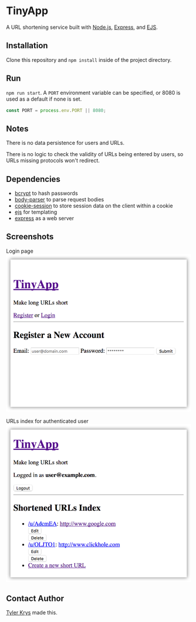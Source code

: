 # TinyApp

A URL shortening service built with [Node.js](https://nodejs.org/en/), [Express](https://expressjs.com/), and [EJS](https://ejs.co/).

## Installation

Clone this repository and `npm install` inside of the project directory.

## Run
`npm run start`. A `PORT` environment variable can be specified, or 8080 is used as a default if none is set.

```js
const PORT = process.env.PORT || 8080;
```

## Notes

There is no data persistence for users and URLs.

There is no logic to check the validity of URLs being entered by users, so URLs missing protocols won't redirect.

## Dependencies

- [bcrypt](https://www.npmjs.com/package/bcrypt) to hash passwords
- [body-parser](https://www.npmjs.com/package/body-parser) to parse request bodies
- [cookie-session](https://www.npmjs.com/package/cookie-session) to store session data on the client within a cookie
- [ejs](https://www.npmjs.com/package/ejs) for templating
- [express](https://www.npmjs.com/package/express) as a web server

## Screenshots

Login page
![TinyApp login page](https://raw.githubusercontent.com/ty2k/tinyapp/master/docs/Screenshot-TinyApp-login-page.png)

URLs index for authenticated user
![TinyApp URLs index page for authenticated user](https://raw.githubusercontent.com/ty2k/tinyapp/master/docs/Screenshot-TinyApp-shortened-URLs-index.png)

## Contact Author

[Tyler Krys](https://tylerkrys.ca) made this.
